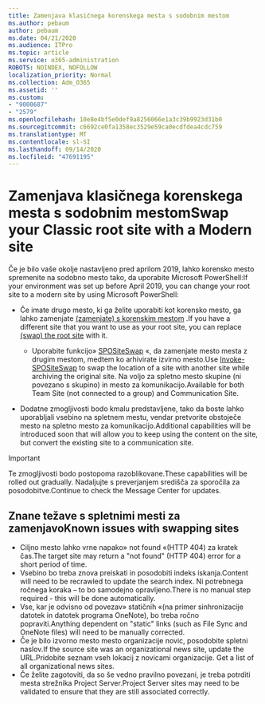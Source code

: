 ```yaml
---
title: Zamenjava klasičnega korenskega mesta s sodobnim mestom
ms.author: pebaum
author: pebaum
ms.date: 04/21/2020
ms.audience: ITPro
ms.topic: article
ms.service: o365-administration
ROBOTS: NOINDEX, NOFOLLOW
localization_priority: Normal
ms.collection: Adm_O365
ms.assetid: ''
ms.custom:
- "9000687"
- "2579"
ms.openlocfilehash: 10e8e4bf5e0def9a8256066e1a3c39b9923d31b0
ms.sourcegitcommit: c6692ce0fa1358ec3529e59ca0ecdfdea4cdc759
ms.translationtype: MT
ms.contentlocale: sl-SI
ms.lasthandoff: 09/14/2020
ms.locfileid: "47691195"
---
```

# <a name="swap-your-classic-root-site-with-a-modern-site"></a><span data-ttu-id="561fd-102">Zamenjava klasičnega korenskega mesta s sodobnim mestom</span><span class="sxs-lookup"><span data-stu-id="561fd-102">Swap your Classic root site with a Modern site</span></span>

<span data-ttu-id="561fd-103">Če je bilo vaše okolje nastavljeno pred aprilom 2019, lahko korensko mesto spremenite na sodobno mesto tako, da uporabite Microsoft PowerShell:</span><span class="sxs-lookup"><span data-stu-id="561fd-103">If your environment was set up before April 2019, you can change your root site to a modern site by using Microsoft PowerShell:</span></span>

- <span data-ttu-id="561fd-104">Če imate drugo mesto, ki ga želite uporabiti kot korensko mesto, ga lahko zamenjate [(zamenjate) s korenskim mestom](https://docs.microsoft.com/sharepoint/modern-root-site) .</span><span class="sxs-lookup"><span data-stu-id="561fd-104">If you have a different site that you want to use as your root site, you can replace [(swap) the root site](https://docs.microsoft.com/sharepoint/modern-root-site) with it.</span></span> 
    - <span data-ttu-id="561fd-105">Uporabite funkcijo» [SPOSiteSwap](https://docs.microsoft.com/powershell/module/sharepoint-online/invoke-spositeswap?view=sharepoint-ps) «, da zamenjate mesto mesta z drugim mestom, medtem ko arhivirate izvirno mesto.</span><span class="sxs-lookup"><span data-stu-id="561fd-105">Use [Invoke-SPOSiteSwap](https://docs.microsoft.com/powershell/module/sharepoint-online/invoke-spositeswap?view=sharepoint-ps) to swap the location of a site with another site while archiving the original site.</span></span> <span data-ttu-id="561fd-106">Na voljo za spletno mesto skupine (ni povezano s skupino) in mesto za komunikacijo.</span><span class="sxs-lookup"><span data-stu-id="561fd-106">Available for both Team Site (not connected to a group) and Communication Site.</span></span> 

- <span data-ttu-id="561fd-107">Dodatne zmogljivosti bodo kmalu predstavljene, tako da boste lahko uporabljali vsebino na spletnem mestu, vendar pretvorite obstoječe mesto na spletno mesto za komunikacijo.</span><span class="sxs-lookup"><span data-stu-id="561fd-107">Additional capabilities will be introduced soon that will allow you to keep using the content on the site, but convert the existing site to a communication site.</span></span> 
>[!Important]
><span data-ttu-id="561fd-108">Te zmogljivosti bodo postopoma razoblikovane.</span><span class="sxs-lookup"><span data-stu-id="561fd-108">These capabilities will be rolled out gradually.</span></span> <span data-ttu-id="561fd-109">Nadaljujte s preverjanjem središča za sporočila za posodobitve.</span><span class="sxs-lookup"><span data-stu-id="561fd-109">Continue to check the Message Center for updates.</span></span> 

## <a name="known-issues-with-swapping-sites"></a><span data-ttu-id="561fd-110">Znane težave s spletnimi mesti za zamenjavo</span><span class="sxs-lookup"><span data-stu-id="561fd-110">Known issues with swapping sites</span></span>

- <span data-ttu-id="561fd-111">Ciljno mesto lahko vrne napako» not found «(HTTP 404) za kratek čas.</span><span class="sxs-lookup"><span data-stu-id="561fd-111">The target site may return a "not found" (HTTP 404) error for a short period of time.</span></span>
- <span data-ttu-id="561fd-112">Vsebino bo treba znova preiskati in posodobiti indeks iskanja.</span><span class="sxs-lookup"><span data-stu-id="561fd-112">Content will need to be recrawled to update the search index.</span></span> <span data-ttu-id="561fd-113">Ni potrebnega ročnega koraka – to bo samodejno opravljeno.</span><span class="sxs-lookup"><span data-stu-id="561fd-113">There is no manual step required - this will be done automatically.</span></span>
- <span data-ttu-id="561fd-114">Vse, kar je odvisno od povezav» statičnih «(na primer sinhronizacije datotek in datotek programa OneNote), bo treba ročno popraviti.</span><span class="sxs-lookup"><span data-stu-id="561fd-114">Anything dependent on "static" links (such as File Sync and OneNote files) will need to be manually corrected.</span></span>
- <span data-ttu-id="561fd-115">Če je bilo izvorno mesto mesto organizacije novic, posodobite spletni naslov.</span><span class="sxs-lookup"><span data-stu-id="561fd-115">If the source site was an organizational news site, update the URL.</span></span><span data-ttu-id="561fd-116">Pridobite seznam vseh lokacij z novicami organizacije.</span><span class="sxs-lookup"><span data-stu-id="561fd-116"> Get a list of all organizational news sites.</span></span>
- <span data-ttu-id="561fd-117">Če želite zagotoviti, da so še vedno pravilno povezani, je treba potrditi mesta strežnika Project Server.</span><span class="sxs-lookup"><span data-stu-id="561fd-117">Project Server sites may need to be validated to ensure that they are still associated correctly.</span></span>
